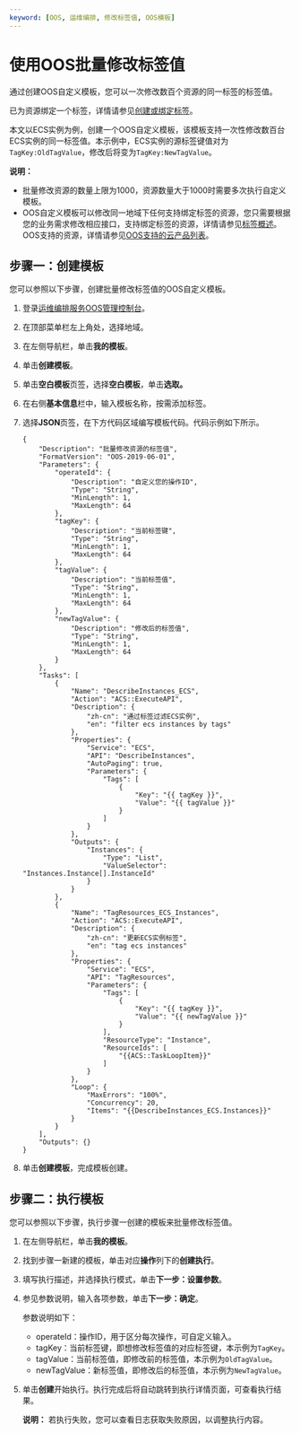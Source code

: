```yaml
---
keyword: [OOS, 运维编排, 修改标签值, OOS模板]
---
```


# 使用OOS批量修改标签值

通过创建OOS自定义模板，您可以一次修改数百个资源的同一标签的标签值。

已为资源绑定一个标签，详情请参见[创建或绑定标签](/cn.zh-CN/标签与资源/标签/管理标签/创建或绑定标签.md)。

本文以ECS实例为例，创建一个OOS自定义模板，该模板支持一次性修改数百台ECS实例的同一标签值。本示例中，ECS实例的源标签键值对为`TagKey:OldTagValue`，修改后将变为`TagKey:NewTagValue`。

**说明：**

-   批量修改资源的数量上限为1000，资源数量大于1000时需要多次执行自定义模板。
-   OOS自定义模板可以修改同一地域下任何支持绑定标签的资源，您只需要根据您的业务需求修改相应接口，支持绑定标签的资源，详情请参见[标签概述](/cn.zh-CN/标签与资源/标签/标签概述.md)。OOS支持的资源，详情请参见[OOS支持的云产品列表](https://help.aliyun.com/document_detail/120682.html)。

## 步骤一：创建模板

您可以参照以下步骤，创建批量修改标签值的OOS自定义模板。

1.  登录[运维编排服务OOS管理控制台](https://oos.console.aliyun.com/)。

2.  在顶部菜单栏左上角处，选择地域。

3.  在左侧导航栏，单击**我的模板**。

4.  单击**创建模板**。

5.  单击**空白模板**页签，选择**空白模板**，单击**选取。**

6.  在右侧**基本信息**栏中，输入模板名称，按需添加标签。

7.  选择**JSON**页签，在下方代码区域编写模板代码。代码示例如下所示。

    ```
    {
        "Description": "批量修改资源的标签值",
        "FormatVersion": "OOS-2019-06-01",
        "Parameters": {
            "operateId": {
                "Description": "自定义您的操作ID",
                "Type": "String",
                "MinLength": 1,
                "MaxLength": 64
            },
            "tagKey": {
                "Description": "当前标签键",
                "Type": "String",
                "MinLength": 1,
                "MaxLength": 64
            },
            "tagValue": {
                "Description": "当前标签值",
                "Type": "String",
                "MinLength": 1,
                "MaxLength": 64
            },
            "newTagValue": {
                "Description": "修改后的标签值",
                "Type": "String",
                "MinLength": 1,
                "MaxLength": 64
            }
        },
        "Tasks": [
            {
                "Name": "DescribeInstances_ECS",
                "Action": "ACS::ExecuteAPI",
                "Description": {
                    "zh-cn": "通过标签过滤ECS实例",
                    "en": "filter ecs instances by tags"
                },
                "Properties": {
                    "Service": "ECS",
                    "API": "DescribeInstances",
                    "AutoPaging": true,
                    "Parameters": {
                        "Tags": [
                            {
                                "Key": "{{ tagKey }}",
                                "Value": "{{ tagValue }}"
                            }
                        ]
                    }
                },
                "Outputs": {
                    "Instances": {
                        "Type": "List",
                        "ValueSelector": "Instances.Instance[].InstanceId"
                    }
                }
            },
            {
                "Name": "TagResources_ECS_Instances",
                "Action": "ACS::ExecuteAPI",
                "Description": {
                    "zh-cn": "更新ECS实例标签",
                    "en": "tag ecs instances"
                },
                "Properties": {
                    "Service": "ECS",
                    "API": "TagResources",
                    "Parameters": {
                        "Tags": [
                            {
                                "Key": "{{ tagKey }}",
                                "Value": "{{ newTagValue }}"
                            }
                        ],
                        "ResourceType": "Instance",
                        "ResourceIds": [
                            "{{ACS::TaskLoopItem}}"
                        ]
                    }
                },
                "Loop": {
                    "MaxErrors": "100%",
                    "Concurrency": 20,
                    "Items": "{{DescribeInstances_ECS.Instances}}"
                }
            }
        ],
        "Outputs": {}
    }
    ```

8.  单击**创建模板**，完成模板创建。


## 步骤二：执行模板

您可以参照以下步骤，执行步骤一创建的模板来批量修改标签值。

1.  在左侧导航栏，单击**我的模板**。

2.  找到步骤一新建的模板，单击对应**操作**列下的**创建执行**。

3.  填写执行描述，并选择执行模式，单击**下一步：设置参数**。

4.  参见参数说明，输入各项参数，单击**下一步：确定**。

    参数说明如下：

    -   operateId：操作ID，用于区分每次操作，可自定义输入。
    -   tagKey：当前标签键，即想修改标签值的对应标签键，本示例为`TagKey`。
    -   tagValue：当前标签值，即修改前的标签值，本示例为`OldTagValue`。
    -   newTagValue：新标签值，即修改后的标签值，本示例为`NewTagValue`。
5.  单击**创建**开始执行。执行完成后将自动跳转到执行详情页面，可查看执行结果。

    **说明：** 若执行失败，您可以查看日志获取失败原因，以调整执行内容。


